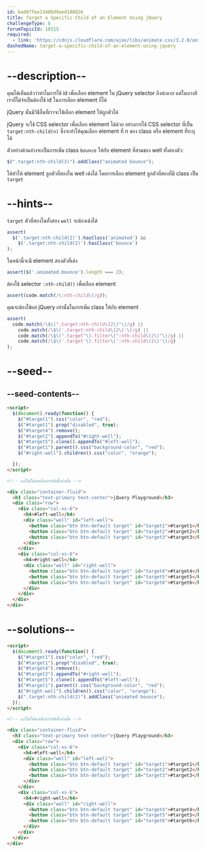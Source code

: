 ```yaml
---
id: bad87fee1348bd9aed108826
title: Target a Specific Child of an Element Using jQuery
challengeType: 6
forumTopicId: 18315
required:
  - link: 'https://cdnjs.cloudflare.com/ajax/libs/animate.css/3.2.0/animate.css'
dashedName: target-a-specific-child-of-an-element-using-jquery
---
```


# --description--


คุณได้เห็นแล้วว่าทำไมการใช้ id เพื่อเลือก element ใน jQuery selector ถึงสะดวก แต่ในบางทีเราก็ไม่จำเป็นต้องใช้ id ในการเลือก element ก็ได้

jQuery นั้นมีวิธีอื่นที่เราจะใช้เลือก element ให้ถูกตัวได้

jQuery จะใช้ CSS selector เพื่อเลือก element ได้ด้วย 
อย่างการใช้ CSS selector ที่เป็น `target:nth-child(n)`  ซึ่งจะทำให้คุณเลือก element ที่ n ของ class หรือ element ที่ระบุได้

ตัวอย่างด้านล่างจะเป็นการเพิ่ม class `bounce` ให้กับ element ที่สามของ well ทั้งสองตัว:

```js
$(".target:nth-child(3)").addClass("animated bounce");
```

ให้ทำให้ element ลูกตัวที่สองใน well เด้งได้ 
โดยการเลือก element ลูกตัวที่สองที่มี class เป็น `target`

# --hints--

`target` ตัวที่สองในทั้งสอง `well` จะต้องเด้งได้

```js
assert(
  $('.target:nth-child(2)').hasClass('animated') &&
    $('.target:nth-child(2)').hasClass('bounce')
);
```

ในหน้านี้จะมี element สองตัวที่เด้ง

```js
assert($('.animated.bounce').length === 2);
```

ต้องใช้ selector `:nth-child()` เพื่อเลือก element

```js
assert(code.match(/\:nth-child\(/g));
```

คุณจะต้องใช้แค่ jQuery เท่านั้นในการเพิ่ม class ให้กับ element

```js
assert(
  code.match(/\$\(".target:nth-child\(2\)"\)/g) ||
    code.match(/\$\('.target:nth-child\(2\)'\)/g) ||
    code.match(/\$\(".target"\).filter\(":nth-child\(2\)"\)/g) ||
    code.match(/\$\('.target'\).filter\(':nth-child\(2\)'\)/g)
);
```

# --seed--

## --seed-contents--

```html
<script>
  $(document).ready(function() {
    $("#target1").css("color", "red");
    $("#target1").prop("disabled", true);
    $("#target4").remove();
    $("#target2").appendTo("#right-well");
    $("#target5").clone().appendTo("#left-well");
    $("#target1").parent().css("background-color", "red");
    $("#right-well").children().css("color", "orange");

  });
</script>

<!-- แก้ไขโค้ดเหนือบรรทัดนี้เท่านั้น -->

<div class="container-fluid">
  <h3 class="text-primary text-center">jQuery Playground</h3>
  <div class="row">
    <div class="col-xs-6">
      <h4>#left-well</h4>
      <div class="well" id="left-well">
        <button class="btn btn-default target" id="target1">#target1</button>
        <button class="btn btn-default target" id="target2">#target2</button>
        <button class="btn btn-default target" id="target3">#target3</button>
      </div>
    </div>
    <div class="col-xs-6">
      <h4>#right-well</h4>
      <div class="well" id="right-well">
        <button class="btn btn-default target" id="target4">#target4</button>
        <button class="btn btn-default target" id="target5">#target5</button>
        <button class="btn btn-default target" id="target6">#target6</button>
      </div>
    </div>
  </div>
</div>
```

# --solutions--

```html
<script>
  $(document).ready(function() {
    $("#target1").css("color", "red");
    $("#target1").prop("disabled", true);
    $("#target4").remove();
    $("#target2").appendTo("#right-well");
    $("#target5").clone().appendTo("#left-well");
    $("#target1").parent().css("background-color", "red");
    $("#right-well").children().css("color", "orange");
    $(".target:nth-child(2)").addClass("animated bounce");
  });
</script>

<!-- แก้ไขโค้ดเหนือบรรทัดนี้เท่านั้น -->

<div class="container-fluid">
  <h3 class="text-primary text-center">jQuery Playground</h3>
  <div class="row">
    <div class="col-xs-6">
      <h4>#left-well</h4>
      <div class="well" id="left-well">
        <button class="btn btn-default target" id="target1">#target1</button>
        <button class="btn btn-default target" id="target2">#target2</button>
        <button class="btn btn-default target" id="target3">#target3</button>
      </div>
    </div>
    <div class="col-xs-6">
      <h4>#right-well</h4>
      <div class="well" id="right-well">
        <button class="btn btn-default target" id="target4">#target4</button>
        <button class="btn btn-default target" id="target5">#target5</button>
        <button class="btn btn-default target" id="target6">#target6</button>
      </div>
    </div>
  </div>
</div>
```
